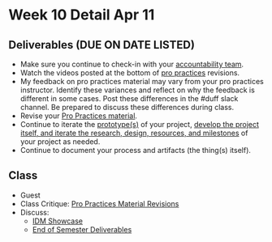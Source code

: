 # Week 10 Detail Apr 11

## Deliverables (DUE ON DATE LISTED)

* Make sure you continue to check-in with your [accountability team](../assignments/accountability\_partner.md).
* Watch the videos posted at the bottom of [pro practices](../end\_of\_semester\_deliverables/pro\_practices\_revisions.md) revisions.
* My feedback on pro practices material may vary from your pro practices instructor. Identify these variances and reflect on why the feedback is different in some cases. Post these differences in the #duff slack channel. Be prepared to discuss these differences during class.
* Revise your [Pro Practices material](../end\_of\_semester\_deliverables/pro\_practices\_revisions.md).
* Continue to iterate the [prototype(s)](../assignments/project\_plan/) of your project, [develop the project itself, and iterate the research, design, resources, and milestones](../assignments/project\_plan/) of your project as needed.
* Continue to document your process and artifacts (the thing(s) itself).

## Class

* Guest
* Class Critique: [Pro Practices Material Revisions](../end\_of\_semester\_deliverables/pro\_practices\_revisions.md)
* Discuss:&#x20;
  * [IDM Showcase ](../critiques-demos-presentations-and-exhibition/idm\_showcase.md)
  * [End of Semester Deliverables](../end\_of\_semester\_deliverables/)
